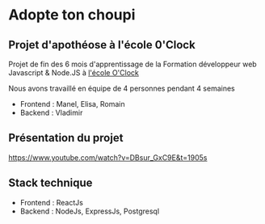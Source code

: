 # Adopte ton choupi
## Projet d'apothéose à l'école 0'Clock
Projet de fin des 6 mois d'apprentissage de la Formation développeur web Javascript & Node.JS à [l'école O'Clock](https://oclock.io/formations/developpeur-web-fullstack-javascript)

Nous avons travaillé en équipe de 4 personnes pendant 4 semaines
- Frontend : Manel, Elisa, Romain
- Backend : Vladimir

## Présentation du projet
https://www.youtube.com/watch?v=DBsur_GxC9E&t=1905s

## Stack technique
- Frontend : ReactJs
- Backend : NodeJs, ExpressJs, Postgresql